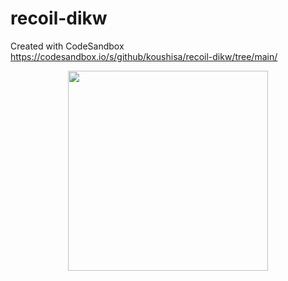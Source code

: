 # recoil-dikw
Created with CodeSandbox
https://codesandbox.io/s/github/koushisa/recoil-dikw/tree/main/

<p align="center">
  <img src="https://user-images.githubusercontent.com/31304738/177928841-51c0ff25-f6aa-49d3-9ed2-d0afb2508bfe.png" width="320">
</p>
